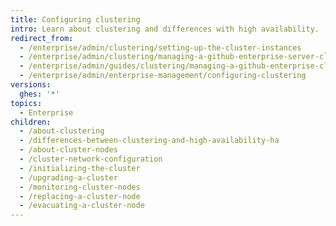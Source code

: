 ```yaml
---
title: Configuring clustering
intro: Learn about clustering and differences with high availability.
redirect_from:
  - /enterprise/admin/clustering/setting-up-the-cluster-instances
  - /enterprise/admin/clustering/managing-a-github-enterprise-server-cluster
  - /enterprise/admin/guides/clustering/managing-a-github-enterprise-cluster
  - /enterprise/admin/enterprise-management/configuring-clustering
versions:
  ghes: '*'
topics:
  - Enterprise
children:
  - /about-clustering
  - /differences-between-clustering-and-high-availability-ha
  - /about-cluster-nodes
  - /cluster-network-configuration
  - /initializing-the-cluster
  - /upgrading-a-cluster
  - /monitoring-cluster-nodes
  - /replacing-a-cluster-node
  - /evacuating-a-cluster-node
---
```

